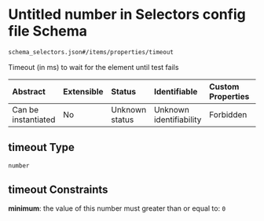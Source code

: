 # Untitled number in Selectors config file Schema

```txt
schema_selectors.json#/items/properties/timeout
```

Timeout (in ms) to wait for the element until test fails

| Abstract            | Extensible | Status         | Identifiable            | Custom Properties | Additional Properties | Access Restrictions | Defined In                                                                              |
| :------------------ | :--------- | :------------- | :---------------------- | :---------------- | :-------------------- | :------------------ | :-------------------------------------------------------------------------------------- |
| Can be instantiated | No         | Unknown status | Unknown identifiability | Forbidden         | Allowed               | none                | [schema\_selectors.json\*](../lib/schemas/schema_selectors.json "open original schema") |

## timeout Type

`number`

## timeout Constraints

**minimum**: the value of this number must greater than or equal to: `0`
